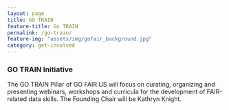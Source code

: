 ```yaml
---
layout: page
title: GO TRAIN
feature-title: Go TRAIN
permalink: /go-train/
feature-img: "assets/img/gofair_background.jpg"
category: get-involved
---
```


<h3> GO TRAIN Initiative</h3>

<p> The GO TRAIN Pillar of GO FAIR US will focus on curating, organizing and presenting webinars, workshops and curricula for the development of FAIR-related data skills. The Founding Chair will be Kathryn Knight.
 </p>
